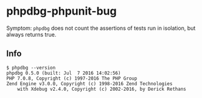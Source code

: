 # phpdbg-phpunit-bug

Symptom: `phpdbg` does not count the assertions of tests run in isolation, but always returns true.

## Info

```
$ phpdbg --version
phpdbg 0.5.0 (built: Jul  7 2016 14:02:56)
PHP 7.0.8, Copyright (c) 1997-2016 The PHP Group
Zend Engine v3.0.0, Copyright (c) 1998-2016 Zend Technologies
    with Xdebug v2.4.0, Copyright (c) 2002-2016, by Derick Rethans

```
